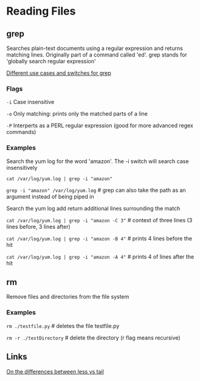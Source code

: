 # Reading Files

## grep
Searches plain-text documents using a regular expression and returns matching lines. Originally part of a command called 'ed'. grep stands for 'globally search regular expression'

[Different use cases and switches for grep](https://www.tecmint.com/12-practical-examples-of-linux-grep-command/)

### Flags

`-i` Case insensitive

`-o` Only matching: prints only the matched parts of a line

`-P` Interperts as a PERL regular expression (good for more advanced regex commands)

### Examples
Search the yum log for the word 'amazon'. The -i switch will search case insensitively

`cat /var/log/yum.log | grep -i "amazon"`

`grep -i "amazon" /var/log/yum.log` # grep can also take the path as an argument instead of being piped in

Search the yum log add return additional lines surrounding the match

`cat /var/log/yum.log | grep -i "amazon -C 3"` # context of three lines (3 lines before, 3 lines after)

`cat /var/log/yum.log | grep -i "amazon -B 4"` # prints 4 lines before the hit

`cat /var/log/yum.log | grep -i "amazon -A 4"` # prints 4 of lines after the hit

## rm
Remove files and directories from the file system

### Examples

`rm ./testfile.py` # deletes the file testfile.py

`rm -r ./testDirectory` # delete the directory (r flag means recursive)

## Links
[On the differences between less vs tail](https://www.brianstorti.com/stop-using-tail/)